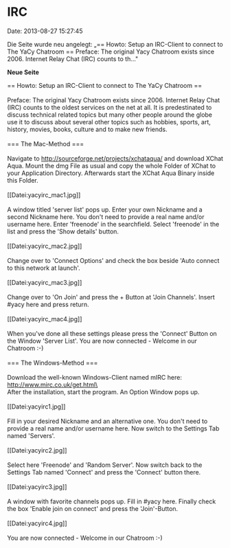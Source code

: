 IRC
===

Date: 2013-08-27 15:27:45

Die Seite wurde neu angelegt: „== Howto: Setup an IRC-Client to connect
to The YaCy Chatroom == Preface: The original Yacy Chatroom exists since
2006. Internet Relay Chat (IRC) counts to th..."

**Neue Seite**

<div>

== Howto: Setup an IRC-Client to connect to The YaCy Chatroom ==\
\
Preface: The original Yacy Chatroom exists since 2006. Internet Relay
Chat (IRC) counts to the oldest services on the net at all. It is
predestinated to discuss technical related topics but many other people
around the globe use it to discuss about several other topics such as
hobbies, sports, art, history, movies, books, culture and to make new
friends.\
\
=== The Mac-Method ===\
\
Navigate to http://sourceforge.net/projects/xchataqua/ and download
XChat Aqua. Mount the dmg File as usual and copy the whole Folder of
XChat to your Application Directory. Afterwards start the XChat Aqua
Binary inside this Folder.\
\
\[\[Datei:yacyirc\_mac1.jpg\]\]\
\
A window titled \'server list\' pops up. Enter your own Nickname and a
second Nickname here. You don\'t need to provide a real name and/or
username here. Enter \'freenode\' in the searchfield. Select
\'freenode\' in the list and press the \'Show details\' button.\
\
\[\[Datei:yacyirc\_mac2.jpg\]\]\
\
Change over to \'Connect Options\' and check the box beside \'Auto
connect to this network at launch\'.\
\
\[\[Datei:yacyirc\_mac3.jpg\]\]\
\
Change over to \'On Join\' and press the + Button at \'Join Channels\'.
Insert \#yacy here and press return.\
\
\[\[Datei:yacyirc\_mac4.jpg\]\]\
\
When you\'ve done all these settings please press the \'Connect\' Button
on the Window \'Server List\'. You are now connected - Welcome in our
Chatroom :-)\
\
=== The Windows-Method ===\
\
Download the well-known Windows-Client named mIRC here:\
http://www.mirc.co.uk/get.html\
\
After the installation, start the program. An Option Window pops up.\
\
\[\[Datei:yacyirc1.jpg\]\]\
\
Fill in your desired Nickname and an alternative one. You don\'t need to
provide a real name and/or username here. Now switch to the Settings Tab
named \'Servers\'.\
\
\[\[Datei:yacyirc2.jpg\]\]\
\
Select here \'Freenode\' and \'Random Server\'. Now switch back to the
Settings Tab named \'Connect\' and press the \'Connect\' button there.\
\
\[\[Datei:yacyirc3.jpg\]\]\
\
A window with favorite channels pops up. Fill in \#yacy here. Finally
check the box \'Enable join on connect\' and press the \'Join\'-Button.\
\
\[\[Datei:yacyirc4.jpg\]\]\
\
You are now connected - Welcome in our Chatroom :-)

</div>
